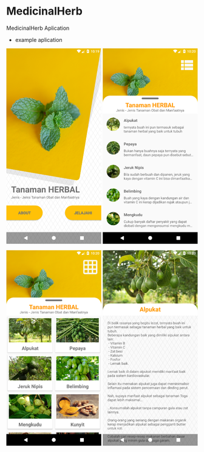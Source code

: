 # MedicinalHerb
MedicinalHerb Aplication
- example aplication 

<img src="https://github.com/joefachrizal/MedicinalHerb/blob/master/Screenshot_1572794394.png" width="250"> <img src="https://github.com/joefachrizal/MedicinalHerb/blob/master/Screenshot_1572794419.png" width="250">

<img src="https://github.com/joefachrizal/MedicinalHerb/blob/master/Screenshot_1572794425.png" width="250"> <img src="https://github.com/joefachrizal/MedicinalHerb/blob/master/Screenshot_1572794434.png" width="250">
